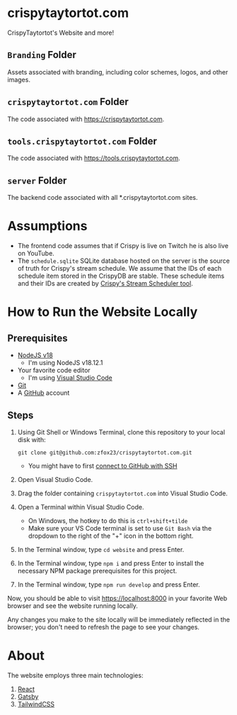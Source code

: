 # crispytaytortot.com
CrispyTaytortot's Website and more!

## `Branding` Folder
Assets associated with branding, including color schemes, logos, and other images.

## `crispytaytortot.com` Folder
The code associated with https://crispytaytortot.com.

## `tools.crispytaytortot.com` Folder
The code associated with https://tools.crispytaytortot.com.

## `server` Folder
The backend code associated with all *.crispytaytortot.com sites.

# Assumptions
- The frontend code assumes that if Crispy is live on Twitch he is also live on YouTube.
- The `schedule.sqlite` SQLite database hosted on the server is the source of truth for Crispy's stream schedule. We assume that the IDs of each schedule item stored in the CrispyDB are stable. These schedule items and their IDs are created by [Crispy's Stream Scheduler tool](https://tools.crispytaytortot.com/scheduler/).

# How to Run the Website Locally
## Prerequisites
- [NodeJS v18](https://nodejs.org/en/download/)
    - I'm using NodeJS v18.12.1
- Your favorite code editor
    - I'm using [Visual Studio Code](https://code.visualstudio.com/download)
- [Git](https://git-scm.com/download/)
- A [GitHub](https://github.com) account

## Steps
1. Using Git Shell or Windows Terminal, clone this repository to your local disk with:
    
    ```git clone git@github.com:zfox23/crispytaytortot.com.git```
        
    - You might have to first [connect to GitHub with SSH](https://docs.github.com/en/authentication/connecting-to-github-with-ssh)
2. Open Visual Studio Code.
3. Drag the folder containing `crispytaytortot.com` into Visual Studio Code.
4. Open a Terminal within Visual Studio Code.
    - On Windows, the hotkey to do this is `ctrl+shift+tilde`
    - Make sure your VS Code terminal is set to use `Git Bash` via the dropdown to the right of the "+" icon in the bottom right.
5. In the Terminal window, type `cd website` and press Enter.
6. In the Terminal window, type `npm i` and press Enter to install the necessary NPM package prerequisites for this project.
7. In the Terminal window, type `npm run develop` and press Enter.

Now, you should be able to visit [https://localhost:8000](https://localhost:8000) in your favorite Web browser and see the website running locally.

Any changes you make to the site locally will be immediately reflected in the browser; you don't need to refresh the page to see your changes.

# About
The website employs three main technologies:
1. [React](https://reactjs.org/)
2. [Gatsby](https://gatsbyjs.com/)
3. [TailwindCSS](https://tailwindcss.com/)
